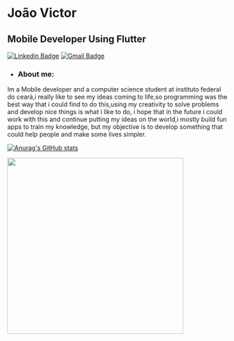 # João Victor
## Mobile Developer Using Flutter
[![Linkedin Badge](https://img.shields.io/badge/-LinkedIn-blue?style=flat-square&logo=Linkedin&logoColor=white&link=https://www.linkedin.com/in/joão-victor-frança-02103911a/)](https://www.linkedin.com/in/joão-victor-frança-02103911a/)
[![Gmail Badge](https://img.shields.io/badge/-Gmail-c14438?style=flat-square&logo=Gmail&logoColor=white&link=mailto:joaovfranca1@gmail.com)](mailto:joaovfranca1@gmail.com)

- ### About me:

Im a Mobile developer and a computer science student at instituto federal do ceará,i really like to see my ideas coming to life,so programming was the best way that i could find to do this,using my creativity to solve problems and develop nice things is what i like to do, i hope that in the future i could work with this and continue putting my ideas on the world,i mostly build fun apps to train my knowledge, but my objective is to develop something that could help people and make some lives simpler.

[![Anurag's GitHub stats](https://github-readme-stats.vercel.app/api?username=Jaofranca)](https://github.com/anuraghazra/github-readme-stats)

<img width="400px" align="left" src="https://github-readme-stats.vercel.app/api/top-langs/?username=JaoFranca&hide=html&layout=compact&theme=dark%22" />
